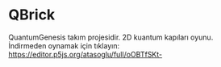 # QBrick
QuantumGenesis takım projesidir. 2D kuantum kapıları oyunu.
<br>İndirmeden oynamak için tıklayın: https://editor.p5js.org/atasoglu/full/oOBTfSKt- 
